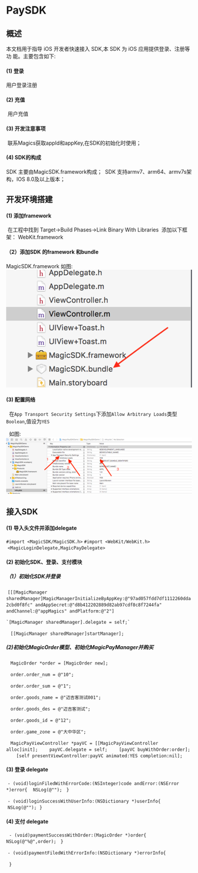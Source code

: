 # PaySDK

## 概述
  本文档用于指导 iOS 开发者快速接入  SDK,本 SDK 为 iOS 应用提供登录、注册等功 能。主要包含如下:
  
#### (1) 登录 
  用户登录注册
  
#### (2) 充值 
  用户充值
  
#### (3) 开发注意事项
  联系Magics获取appId和appKey,在SDK的初始化时使用；
  
#### (4) SDK的构成
  SDK 主要由MagicSDK.framework构成；
  SDK 支持armv7、arm64、armv7s架构，IOS 8.0及以上版本；
  
## 开发环境搭建

#### (1) 添加framework
  在工程中找到 Target->Build Phases->Link Binary With Libraries 
  添加以下框架：
  WebKit.framework
  
#### （2）添加SDK 的framework 和bundle 

  MagicSDK.framework
  如图:
  ![](https://github.com/MagicsSDK/PaySDK/blob/master/ImageCache/屏幕快照%202018-08-15%20下午2.26.09.png)

  
#### (3) 配置网络
   在`App Transport Security Settings`下添加`Allow Arbitrary Loads`类型`Boolean`,值设为`YES`
   
   如图:
   ![](https://github.com/MagicsSDK/PaySDK/blob/master/ImageCache/屏幕快照%202018-04-18%20下午3.48.00.png)

## 接入SDK

#### (1) 导入头文件并添加delegate
  `#import <MagicSDK/MagicSDK.h>`
  `#import <WebKit/WebKit.h>`
  `<MagicLoginDelegate,MagicPayDelegate>`

#### (2) 初始化SDK、登录、支付模块
 
##### （1）初始化SDK并登录
  `[[[MagicManager sharedManager]MagicManagerInitializeByAppKey:@"97ad057fdd7df1112260dda2cbd0f8fc" andAppSecret:@"d8b412202889d82ab97cdf8c8f7244fa" andChannel:@"appMagics" andPlatform:@"2"]`

    `[MagicManager sharedManager].delegate = self;`
    
    `[[MagicManager sharedManager]startManager];`
    

 ##### (2)初始化MagicOrder模型、初始化MagicPayManager并购买

    `MagicOrder *order = [MagicOrder new];`
    
    `order.order_num = @"10";`
    
    `order.order_sum = @"1";`
    
    `order.goods_name = @"迈吉客测试001";`
    
    `order.goods_des = @"迈吉客测试";`
    
    `order.goods_id = @"12";`
    
    `order.game_zone = @"大中华区";`

    `MagicPayViewController *payVC = [[MagicPayViewController alloc]init];`
    
    `payVC.delegate = self;`
    
    `[payVC buyWithOrder:order];`
    
    `[self presentViewController:payVC animated:YES completion:nil];`
 
 #### (3) 登录 delegate

   `- (void)loginFiledWithErrorCode:(NSInteger)code andError:(NSError *)error{`
       `NSLog(@"");`
   `}`

   `- (void)loginSuccessWithUserInfo:(NSDictionary *)userInfo{`
    `NSLog(@"");`
   `}`
  
 #### (4) 支付 delegate
   `- (void)paymentSuccessWithOrder:(MagicOrder *)order{`
   `  NSLog(@"%@",order);`
   `}`

   `- (void)paymentFiledWithErrorInfo:(NSDictionary *)errorInfo{`

   `}`


